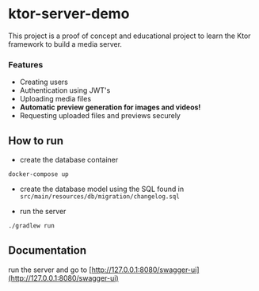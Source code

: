 # ktor-server-demo
This project is a proof of concept and educational project to learn the Ktor framework to build a media server.

### Features
- Creating users
- Authentication using JWT's
- Uploading media files
- **Automatic preview generation for images and videos!**
- Requesting uploaded files and previews securely

## How to run
- create the database container
```
docker-compose up
```
- create the database model using the SQL found in `src/main/resources/db/migration/changelog.sql`

- run the server
```bash
./gradlew run
```

## Documentation
run the server and go to
[http://127.0.0.1:8080/swagger-ui](http://127.0.0.1:8080/swagger-ui)
